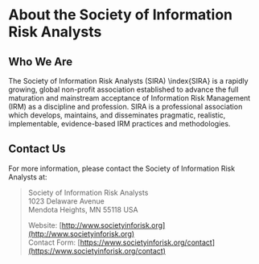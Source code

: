 # About the Society of Information Risk Analysts #

## Who We Are ##

The Society of Information Risk Analysts (SIRA) 
\index{SIRA}is a rapidly growing, global non-profit association established to advance the full maturation and mainstream acceptance of Information Risk Management (IRM) as a discipline and profession. SIRA is a professional association which develops, maintains, and disseminates pragmatic, realistic, implementable, evidence-based IRM practices and methodologies.

## Contact Us ##

For more information, please contact the Society of Information Risk Analysts at:

>  Society of Information Risk Analysts  
>  1023 Delaware Avenue  
>  Mendota Heights, MN 55118  USA  
>    
>  Website: [http://www.societyinforisk.org](http://www.societyinforisk.org)  
>  Contact Form: [https://www.societyinforisk.org/contact](https://www.societyinforisk.org/contact)  

  